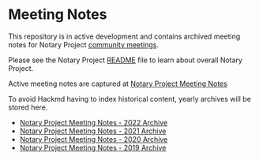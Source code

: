 # Meeting Notes

This repository is in active development and contains archived meeting notes for Notary Project [community meetings](https://notaryproject.dev/community/#community-meetings).

Please see the Notary Project [README](https://github.com/notaryproject/.github/blob/main/README.md) file to learn about overall Notary Project. 

Active meeting notes are captured at [Notary Project Meeting Notes](https://hackmd.io/_vrqBGAOSUC_VWvFzWruZw?view)

To avoid Hackmd having to index historical content, yearly archives will be stored here.

- [Notary Project Meeting Notes - 2022 Archive](./meeting-notes-2022.md)
- [Notary Project Meeting Notes - 2021 Archive](./meeting-notes-2021.md)
- [Notary Project Meeting Notes - 2020 Archive](./meeting-notes-2020.md)
- [Notary Project Meeting Notes - 2019 Archive](./meeting-notes-2019.md)
